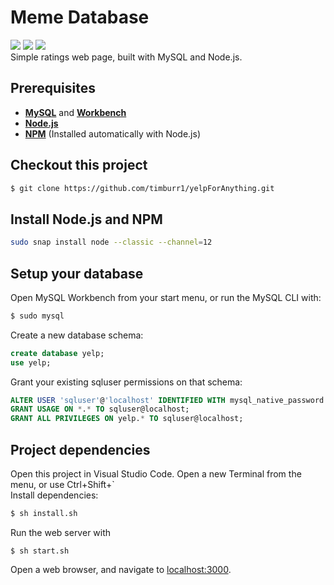 # Meme Database
![](https://img.shields.io/github/repo-size/timburr1/yelpForAnything)
![](https://img.shields.io/github/contributors/timburr1/yelpForAnything)
![](https://img.shields.io/github/last-commit/timburr1/yelpForAnything)
<br>Simple ratings web page, built with MySQL and Node.js.

## Prerequisites
* [**MySQL**](https://www.mysql.com/downloads/) and [**Workbench**](https://www.linuxhelp.com/how-to-install-mysql-workbench-on-linux-mint-18-03)
* [**Node.js**](https://nodejs.org/en/download/package-manager/)
* [**NPM**](https://www.npmjs.com/get-npm) (Installed automatically with Node.js)

## Checkout this project
```bash
$ git clone https://github.com/timburr1/yelpForAnything.git
```

## Install Node.js and NPM
```bash
sudo snap install node --classic --channel=12
```

## Setup your database
Open MySQL Workbench from your start menu, or run the MySQL CLI with:
```bash
$ sudo mysql
``` 
Create a new database schema:
```sql
create database yelp; 
use yelp;
```
Grant your existing sqluser permissions on that schema:
```sql
ALTER USER 'sqluser'@'localhost' IDENTIFIED WITH mysql_native_password BY 'sqluserpw';
GRANT USAGE ON *.* TO sqluser@localhost;
GRANT ALL PRIVILEGES ON yelp.* TO sqluser@localhost;
```

## Project dependencies
Open this project in Visual Studio Code. Open a new Terminal from the menu, or use Ctrl+Shift+`  
Install dependencies:
```bash
$ sh install.sh
```
Run the web server with 
```
$ sh start.sh
```
Open a web browser, and navigate to [localhost:3000](http://localhost:3000/).
